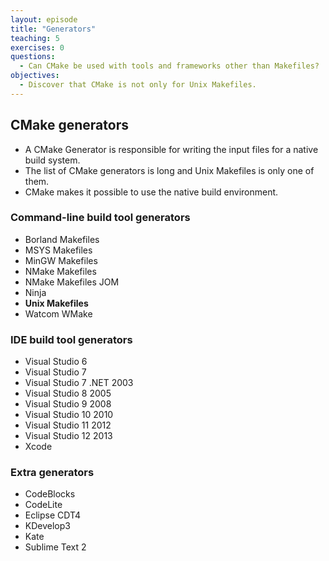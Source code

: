 ```yaml
---
layout: episode
title: "Generators"
teaching: 5
exercises: 0
questions:
  - Can CMake be used with tools and frameworks other than Makefiles?
objectives:
  - Discover that CMake is not only for Unix Makefiles.
---
```


## CMake generators

- A CMake Generator is responsible for writing the input files for a native build system.
- The list of CMake generators is long and Unix Makefiles is only one of them.
- CMake makes it possible to use the native build environment.


### Command-line build tool generators

- Borland Makefiles
- MSYS Makefiles
- MinGW Makefiles
- NMake Makefiles
- NMake Makefiles JOM
- Ninja
- **Unix Makefiles**
- Watcom WMake


### IDE build tool generators

- Visual Studio 6
- Visual Studio 7
- Visual Studio 7 .NET 2003
- Visual Studio 8 2005
- Visual Studio 9 2008
- Visual Studio 10 2010
- Visual Studio 11 2012
- Visual Studio 12 2013
- Xcode


### Extra generators

- CodeBlocks
- CodeLite
- Eclipse CDT4
- KDevelop3
- Kate
- Sublime Text 2
